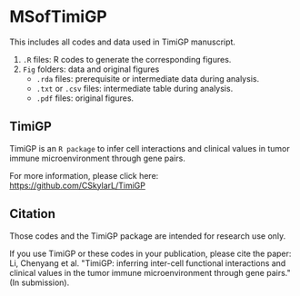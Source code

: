 # MSofTimiGP
This includes all codes and data used in TimiGP manuscript.
  1. `.R` files: R codes to generate the corresponding figures.
  2. `Fig` folders: data and original figures
     - `.rda` files: prerequisite or intermediate data during analysis.
     - `.txt` or `.csv` files: intermediate table during analysis.
     - `.pdf` files: original figures.

## TimiGP 

TimiGP is an `R package` to infer cell interactions and clinical values in tumor immune microenvironment through gene pairs.

For more information, please click here: https://github.com/CSkylarL/TimiGP

## Citation
Those codes and the TimiGP package are intended for research use only. 

If you use TimiGP or these codes in your publication, please cite the paper: 
Li, Chenyang et al. "TimiGP: inferring inter-cell functional interactions and clinical values in the tumor immune microenvironment through gene pairs." (In submission).
